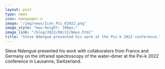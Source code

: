 ```yaml
---
layout: post
type: news
icon: newspaper-o
image: "/img/news/Icon_Psi_K2022.png" 
image_style: "max-height: 100px;"
image_link: "/blog/2022/08/22/News.html"
title: "Steve Ndengué presented his work at the Psi-k 2022 conference."
---
```


Steve Ndengué presented his work with collaborators from France and Germany on the infrared spectroscopy of the water-dimer at the Psi-k 2022 conference in Lausanne, Switzerland.

